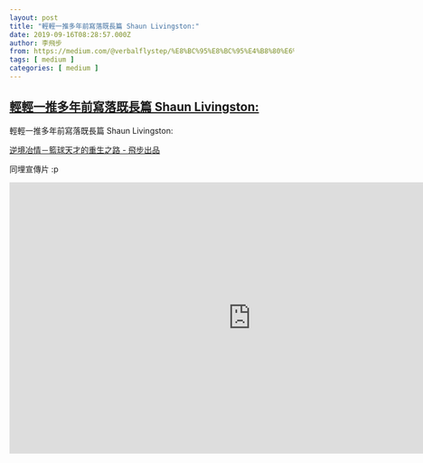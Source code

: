 ```yaml
---
layout: post
title: "輕輕一推多年前寫落既長篇 Shaun Livingston:"
date: 2019-09-16T08:28:57.000Z
author: 李飛步
from: https://medium.com/@verbalflystep/%E8%BC%95%E8%BC%95%E4%B8%80%E6%8E%A8%E5%A4%9A%E5%B9%B4%E5%89%8D%E5%AF%AB%E8%90%BD%E6%97%A2%E9%95%B7%E7%AF%87-shaun-livingston-cdc6b1c059e7?source=rss-7e0de79fece------2
tags: [ medium ]
categories: [ medium ]
---
```

<!--1568622537000-->
[輕輕一推多年前寫落既長篇 Shaun Livingston:](https://medium.com/@verbalflystep/%E8%BC%95%E8%BC%95%E4%B8%80%E6%8E%A8%E5%A4%9A%E5%B9%B4%E5%89%8D%E5%AF%AB%E8%90%BD%E6%97%A2%E9%95%B7%E7%AF%87-shaun-livingston-cdc6b1c059e7?source=rss-7e0de79fece------2)
------

<div>
<p>輕輕一推多年前寫落既長篇 Shaun Livingston:</p><p><a href="https://verbalflystep.com/shaun-livingston/home">逆境冶情－籃球天才的重生之路 - 飛步出品</a></p><p>同埋宣傳片 :p</p><iframe src="https://cdn.embedly.com/widgets/media.html?src=https%3A%2F%2Fwww.youtube.com%2Fembed%2FvArXMo1A79o%3Ffeature%3Doembed&amp;url=http%3A%2F%2Fwww.youtube.com%2Fwatch%3Fv%3DvArXMo1A79o&amp;image=https%3A%2F%2Fi.ytimg.com%2Fvi%2FvArXMo1A79o%2Fhqdefault.jpg&amp;key=a19fcc184b9711e1b4764040d3dc5c07&amp;type=text%2Fhtml&amp;schema=youtube" width="854" height="480" frameborder="0" scrolling="no"><a href="https://medium.com/media/139b64f6f4e5131c4b51207cc9714acb/href">https://medium.com/media/139b64f6f4e5131c4b51207cc9714acb/href</a></iframe><img src="https://medium.com/_/stat?event=post.clientViewed&referrerSource=full_rss&postId=cdc6b1c059e7" width="1" height="1" alt="">
</div>
